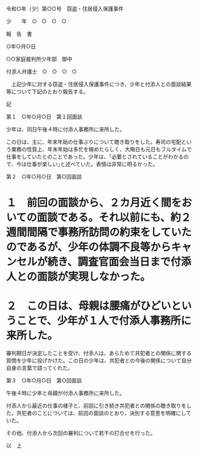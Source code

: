令和○年（少）第○○号　窃盗・住居侵入保護事件

少　　年　○　○　○　○

報　告　書

○年○月○日

○○家庭裁判所少年部　御中

付添人弁護士　○　○　○　○

　上記少年に対する窃盗・住居侵入保護事件につき、少年と付添人との面談結果等について下記のとおり報告する。

記

第１　○年○月○日　第１回面談

少年は、同日午後４時に付添人事務所に来所した。

この日は、主に、年末年始の仕事ぶりについて聴き取りをした。寿司の宅配という業務の性質上、年末年始は多忙を極めたらしく、大晦日も元日もフルタイムで仕事をしていたとのことであった。少年は、｢必要とされていることがわかるので、今は仕事が楽しい｣と述べていた。表情は非常に明るかった。

第２　○年○月○日　第○回面談

# １　前回の面談から、２カ月近く間をおいての面談である。それ以前にも、約２週間間隔で事務所訪問の約束をしていたのであるが、少年の体調不良等からキャンセルが続き、調査官面会当日まで付添人との面談が実現しなかった。

# ２　この日は、母親は腰痛がひどいということで、少年が１人で付添人事務所に来所した。

審判期日が決定したことを受け、付添人は、あらためて共犯者との関係に関する質問を少年に投げかけた。この日の少年は、共犯者との今後の関係について自分自身の言葉で語ってくれた。

第３　○年○月○日　第○回面談

午後４時に少年と母親が付添人事務所に来所した。

付添人から最近の仕事の様子と、前回に引き続き共犯者との関係の聴き取りをした。共犯者のことについては、前回の面談のとおり、決別する意思を明確にしていた。

その他、付添人から次回の審判について若干の打合せを行った。

以　上

